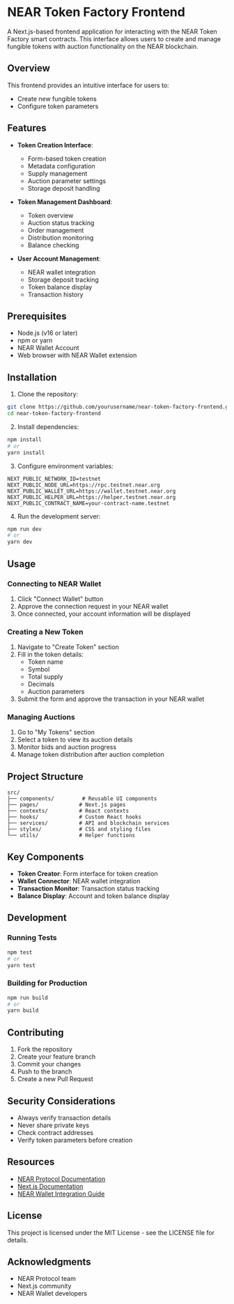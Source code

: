 # NEAR Token Factory Frontend

A Next.js-based frontend application for interacting with the NEAR Token Factory smart contracts. This interface allows users to create and manage fungible tokens with auction functionality on the NEAR blockchain.

## Overview

This frontend provides an intuitive interface for users to:
- Create new fungible tokens
- Configure token parameters

## Features

* **Token Creation Interface**:
  * Form-based token creation
  * Metadata configuration
  * Supply management
  * Auction parameter settings
  * Storage deposit handling

* **Token Management Dashboard**:
  * Token overview
  * Auction status tracking
  * Order management
  * Distribution monitoring
  * Balance checking

* **User Account Management**:
  * NEAR wallet integration
  * Storage deposit tracking
  * Token balance display
  * Transaction history

## Prerequisites

* Node.js (v16 or later)
* npm or yarn
* NEAR Wallet Account
* Web browser with NEAR Wallet extension

## Installation

1. Clone the repository:

```bash
git clone https://github.com/yourusername/near-token-factory-frontend.git
cd near-token-factory-frontend
```

2. Install dependencies:

```bash
npm install
# or
yarn install
```

3. Configure environment variables:

```env
NEXT_PUBLIC_NETWORK_ID=testnet
NEXT_PUBLIC_NODE_URL=https://rpc.testnet.near.org
NEXT_PUBLIC_WALLET_URL=https://wallet.testnet.near.org
NEXT_PUBLIC_HELPER_URL=https://helper.testnet.near.org
NEXT_PUBLIC_CONTRACT_NAME=your-contract-name.testnet
```

4. Run the development server:

```bash
npm run dev
# or
yarn dev
```

## Usage

### Connecting to NEAR Wallet

1. Click "Connect Wallet" button
2. Approve the connection request in your NEAR wallet
3. Once connected, your account information will be displayed

### Creating a New Token

1. Navigate to "Create Token" section
2. Fill in the token details:
   - Token name
   - Symbol
   - Total supply
   - Decimals
   - Auction parameters
3. Submit the form and approve the transaction in your NEAR wallet

### Managing Auctions

1. Go to "My Tokens" section
2. Select a token to view its auction details
3. Monitor bids and auction progress
4. Manage token distribution after auction completion

## Project Structure

```
src/
├── components/         # Reusable UI components
├── pages/             # Next.js pages
├── contexts/          # React contexts
├── hooks/             # Custom React hooks
├── services/          # API and blockchain services
├── styles/            # CSS and styling files
└── utils/             # Helper functions
```

## Key Components

* **Token Creator**: Form interface for token creation
* **Wallet Connector**: NEAR wallet integration
* **Transaction Monitor**: Transaction status tracking
* **Balance Display**: Account and token balance display

## Development

### Running Tests

```bash
npm test
# or
yarn test
```

### Building for Production

```bash
npm run build
# or
yarn build
```

## Contributing

1. Fork the repository
2. Create your feature branch
3. Commit your changes
4. Push to the branch
5. Create a new Pull Request

## Security Considerations

* Always verify transaction details
* Never share private keys
* Check contract addresses
* Verify token parameters before creation

## Resources

* [NEAR Protocol Documentation](https://docs.near.org)
* [Next.js Documentation](https://nextjs.org/docs)
* [NEAR Wallet Integration Guide](https://docs.near.org/docs/develop/basics/web3-login)

## License

This project is licensed under the MIT License - see the LICENSE file for details.

## Acknowledgments

* NEAR Protocol team
* Next.js community
* NEAR Wallet developers
